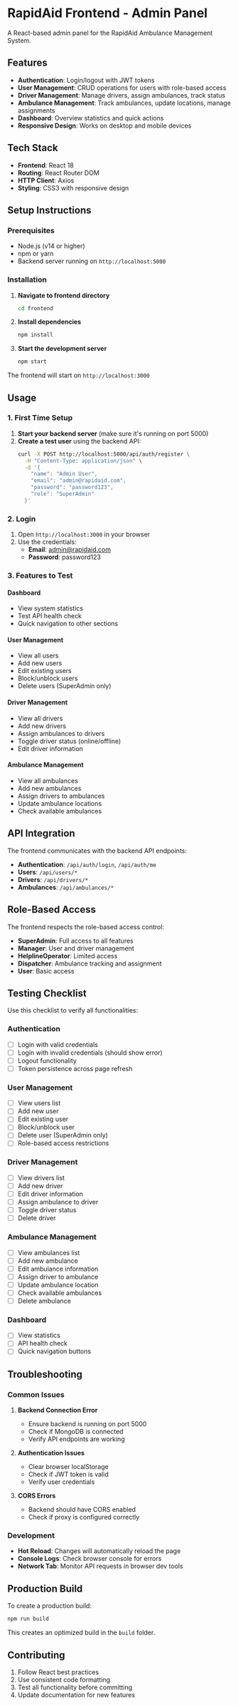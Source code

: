 # RapidAid Frontend - Admin Panel

A React-based admin panel for the RapidAid Ambulance Management System.

## Features

- **Authentication**: Login/logout with JWT tokens
- **User Management**: CRUD operations for users with role-based access
- **Driver Management**: Manage drivers, assign ambulances, track status
- **Ambulance Management**: Track ambulances, update locations, manage assignments
- **Dashboard**: Overview statistics and quick actions
- **Responsive Design**: Works on desktop and mobile devices

## Tech Stack

- **Frontend**: React 18
- **Routing**: React Router DOM
- **HTTP Client**: Axios
- **Styling**: CSS3 with responsive design

## Setup Instructions

### Prerequisites

- Node.js (v14 or higher)
- npm or yarn
- Backend server running on `http://localhost:5000`

### Installation

1. **Navigate to frontend directory**
   ```bash
   cd frontend
   ```

2. **Install dependencies**
   ```bash
   npm install
   ```

3. **Start the development server**
   ```bash
   npm start
   ```

The frontend will start on `http://localhost:3000`

## Usage

### 1. First Time Setup

1. **Start your backend server** (make sure it's running on port 5000)
2. **Create a test user** using the backend API:
   ```bash
   curl -X POST http://localhost:5000/api/auth/register \
     -H "Content-Type: application/json" \
     -d '{
       "name": "Admin User",
       "email": "admin@rapidaid.com",
       "password": "password123",
       "role": "SuperAdmin"
     }'
   ```

### 2. Login

1. Open `http://localhost:3000` in your browser
2. Use the credentials:
   - **Email**: admin@rapidaid.com
   - **Password**: password123

### 3. Features to Test

#### Dashboard
- View system statistics
- Test API health check
- Quick navigation to other sections

#### User Management
- View all users
- Add new users
- Edit existing users
- Block/unblock users
- Delete users (SuperAdmin only)

#### Driver Management
- View all drivers
- Add new drivers
- Assign ambulances to drivers
- Toggle driver status (online/offline)
- Edit driver information

#### Ambulance Management
- View all ambulances
- Add new ambulances
- Assign drivers to ambulances
- Update ambulance locations
- Check available ambulances

## API Integration

The frontend communicates with the backend API endpoints:

- **Authentication**: `/api/auth/login`, `/api/auth/me`
- **Users**: `/api/users/*`
- **Drivers**: `/api/drivers/*`
- **Ambulances**: `/api/ambulances/*`

## Role-Based Access

The frontend respects the role-based access control:

- **SuperAdmin**: Full access to all features
- **Manager**: User and driver management
- **HelplineOperator**: Limited access
- **Dispatcher**: Ambulance tracking and assignment
- **User**: Basic access

## Testing Checklist

Use this checklist to verify all functionalities:

### Authentication
- [ ] Login with valid credentials
- [ ] Login with invalid credentials (should show error)
- [ ] Logout functionality
- [ ] Token persistence across page refresh

### User Management
- [ ] View users list
- [ ] Add new user
- [ ] Edit existing user
- [ ] Block/unblock user
- [ ] Delete user (SuperAdmin only)
- [ ] Role-based access restrictions

### Driver Management
- [ ] View drivers list
- [ ] Add new driver
- [ ] Edit driver information
- [ ] Assign ambulance to driver
- [ ] Toggle driver status
- [ ] Delete driver

### Ambulance Management
- [ ] View ambulances list
- [ ] Add new ambulance
- [ ] Edit ambulance information
- [ ] Assign driver to ambulance
- [ ] Update ambulance location
- [ ] Check available ambulances
- [ ] Delete ambulance

### Dashboard
- [ ] View statistics
- [ ] API health check
- [ ] Quick navigation buttons

## Troubleshooting

### Common Issues

1. **Backend Connection Error**
   - Ensure backend is running on port 5000
   - Check if MongoDB is connected
   - Verify API endpoints are working

2. **Authentication Issues**
   - Clear browser localStorage
   - Check if JWT token is valid
   - Verify user credentials

3. **CORS Errors**
   - Backend should have CORS enabled
   - Check if proxy is configured correctly

### Development

- **Hot Reload**: Changes will automatically reload the page
- **Console Logs**: Check browser console for errors
- **Network Tab**: Monitor API requests in browser dev tools

## Production Build

To create a production build:

```bash
npm run build
```

This creates an optimized build in the `build` folder.

## Contributing

1. Follow React best practices
2. Use consistent code formatting
3. Test all functionality before committing
4. Update documentation for new features
